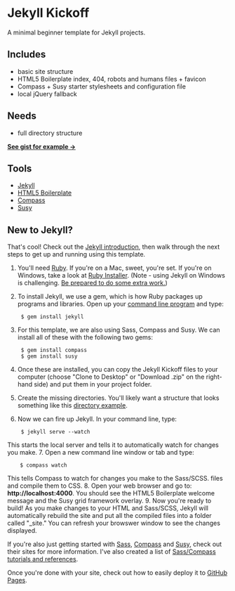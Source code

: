 # Jekyll Kickoff

A minimal beginner template for Jekyll projects.

## Includes

- basic site structure
- HTML5 Boilerplate index, 404, robots and humans files + favicon
- Compass + Susy starter stylesheets and configuration file
- local jQuery fallback

## Needs

- full directory structure

__[See gist for example →](https://gist.github.com/jenmyers/6692284)__

## Tools

- [Jekyll](http://jekyllrb.com/)
- [HTML5 Boilerplate](http://html5boilerplate.com/)
- [Compass](http://compass-style.org/)
- [Susy](http://susy.oddbird.net/)

## New to Jekyll?

That's cool! Check out the [Jekyll introduction](http://jekyllrb.com/docs/home/), then walk through the next steps to get up and running using this template.

1. You'll need [Ruby](https://www.ruby-lang.org/en/downloads/). If you're on a Mac, sweet, you're set. If you're on Windows, take a look at [Ruby Installer](http://rubyinstaller.org/). (Note - using Jekyll on Windows is challenging. [Be prepared to do some extra work.](http://www.madhur.co.in/blog/2011/09/01/runningjekyllwindows.html))
2. To install Jekyll, we use a gem, which is how Ruby packages up programs and libraries. Open up your [command line program](http://www.davidbaumgold.com/tutorials/command-line/) and type:

        $ gem install jekyll
3. For this template, we are also using Sass, Compass and Susy. We can install all of these with the following two gems:

        $ gem install compass
        $ gem install susy
4. Once these are installed, you can copy the Jekyll Kickoff files to your computer (choose "Clone to Desktop" or "Download .zip" on the right-hand side) and put them in your project folder.
5. Create the missing directories. You'll likely want a structure that looks something like this [directory example](https://gist.github.com/jenmyers/6692284).
6. Now we can fire up Jekyll. In your command line, type:
 
        $ jekyll serve --watch  
This starts the local server and tells it to automatically watch for changes you make.
7. Open a new command line window or tab and type:

        $ compass watch
This tells Compass to watch for changes you make to the Sass/SCSS. files and compile them to CSS.
8. Open your web browser and go to: __http://localhost:4000__. You should see the HTML5 Boilerplate welcome message and the Susy grid framework overlay.
9. Now you're ready to build! As you make changes to your HTML and Sass/SCSS, Jekyll will automatically rebuild the site and put all the compiled files into a folder called "_site." You can refresh your browswer window to see the changes displayed.

If you're also just getting started with [Sass](http://sass-lang.com/), [Compass](http://compass-style.org/) and [Susy](http://susy.oddbird.net/), check out their sites for more information. I've also created a list of [Sass/Compass tutorials and references](https://gist.github.com/jenmyers/9923d545c95ca747dec5).

Once you're done with your site, check out how to easily deploy it to [GitHub Pages](https://help.github.com/articles/using-jekyll-with-pages).